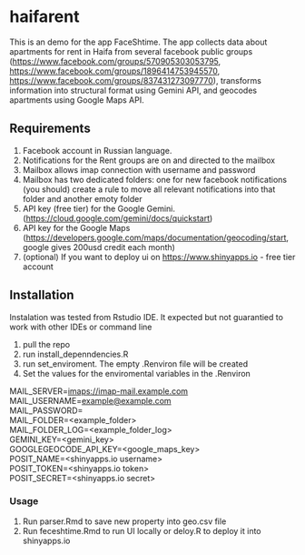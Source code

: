 # haifarent
This is an demo for the app FaceShtime. The app collects data about apartments for rent in Haifa from several facebook public groups (https://www.facebook.com/groups/570905303053795, https://www.facebook.com/groups/1896414753945570, https://www.facebook.com/groups/837431273097770), transforms information into structural format using Gemini API, and geocodes apartments using Google Maps API.
## Requirements
1) Facebook account in Russian language.
2) Notifications for the Rent groups are on and directed to the mailbox
3) Mailbox allows imap connection with username and password
4) Mailbox has two dedicated folders: one for new facebook notifications (you should) create a rule to move all relevant notifications into that folder and another emoty folder
5) API key (free tier) for the Google Gemini. (https://cloud.google.com/gemini/docs/quickstart)
6) API key for the Google Maps (https://developers.google.com/maps/documentation/geocoding/start, google gives 200usd credit each month)
7) (optional) If you want to deploy ui on https://www.shinyapps.io - free tier account
## Installation 
Instalation was tested from Rstudio IDE. It expected but not guarantied to work with other IDEs or command line
1) pull the repo
2) run install_depenndencies.R
3) run set_enviroment. The empty .Renviron file will be created
4) Set the values for the enviromental variables in the .Renviron

MAIL_SERVER=<imaps://imap-mail.example.com>\
MAIL_USERNAME=<example@example.com>\
MAIL_PASSWORD=<example123>\
MAIL_FOLDER=<example_folder>\
MAIL_FOLDER_LOG=<example_folder_log>\
GEMINI_KEY=<gemini_key>\
GOOGLEGEOCODE_API_KEY=<google_maps_key>\
POSIT_NAME=<shinyapps.io username>\
POSIT_TOKEN=<shinyapps.io token>\
POSIT_SECRET=<shinyapps.io secret>


### Usage
1) Run parser.Rmd to save new property into geo.csv file
2) Run feceshtime.Rmd to run UI locally or deloy.R to deploy it into shinyapps.io
